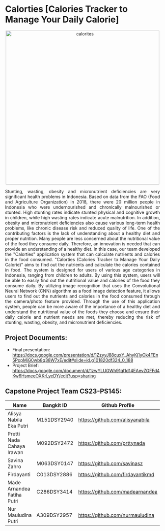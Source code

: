 # Calorties [Calories Tracker to Manage Your Daily Calorie] 
<p align="center">
<img width="500" alt="calorites" src="https://github.com/Calorties/.github/assets/105781873/90abd1a5-c221-48ef-ae38-ace24004ae63">
</p>

<p align="justify"> Stunting, wasting, obesity and micronutrient deficiencies are very significant health problems in Indonesia. Based on data from the FAO (Food and Agriculture Organization) in 2018, there were 20 million people in Indonesia who were undernourished and chronically malnourished or stunted. High stunting rates indicate stunted physical and cognitive growth in children, while high wasting rates indicate acute malnutrition. In addition, obesity and micronutrient deficiencies also cause various long-term health problems, like chronic disease risk and reduced quality of life. One of the contributing factors is the lack of understanding about a healthy diet and proper nutrition. Many people are less concerned about the nutritional value of the food they consume daily. Therefore, an innovation is needed that can provide an understanding of a healthy diet.
In this case, our team developed the "Calorties" application system that can calculate nutrients and calories in the food consumed. "Calorties (Calories Tracker to Manage Your Daily Calorie)" aims to find out the nutrients and calculate the calories contained in food. The system is designed for users of various age categories in Indonesia, ranging from children to adults. By using this system, users will be able to easily find out the nutritional value and calories of the food they consume daily. By utilizing image recognition that uses the Convolutional Neural Network (CNN) algorithm as a food image detection feature, it allows users to find out the nutrients and calories in the food consumed through the camera/photo feature provided. Through the use of this application system, people can be more aware of the importance of a healthy diet and understand the nutritional value of the foods they choose and ensure their daily calorie and nutrient needs are met, thereby reducing the risk of stunting, wasting, obesity, and micronutrient deficiencies. </p>

## Project Documents:
- Final presentation: https://docs.google.com/presentation/d/1ZzyyJ88cuxY_AhyKj1yOk4FEn5PopMiG0wb8q38W7xE/edit#slide=id.g101820df324_0_188
- Project Brief: https://docs.google.com/document/d/1zwYLUGWh91qI1d14EAevZGFFd4Kw6HsmeeOXKrLyeDY/edit?usp=sharing

## Capstone Project Team CS23-PS145:
| Name | Bangkit ID | Github Profile |
| ------ | ------ | ------ | 
| Alisya Nabila Eka Putri  | M151DSY2940  | https://github.com/alisyanabila |
| Pretti Nada Cahaya Irawan  | M092DSY2472  | https://github.com/prttynada|
| Savina Zahro | M063DSY0147  | https://github.com/savinasz |
| Firdayanti | C013DSY2886 | https://github.com/firdayantikmd |
| Made Arnandea Fatiha Putri | C286DSY3414 | https://github.com/madearnandea |
| Nur Mauludina Putri  | A309DSY2957 | https://github.com/nurmauludina |
